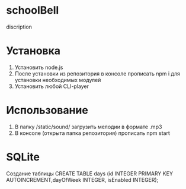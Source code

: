 # schoolBell

discription

# Установка

1. Установить node.js
2. После установки из репозитория в консоле прописать npm i для установки необходимых модулей
3. Установить любой CLI-player

# Использование

1. В папку /static/sound/ загрузить мелодии в формате .mp3
2. В консоле (открыта папка репозитория) прописать npm start

# SQLite

Создание таблицы
CREATE TABLE days (id INTEGER PRIMARY KEY AUTOINCREMENT,dayOfWeek INTEGER, isEnabled INTEGER);

